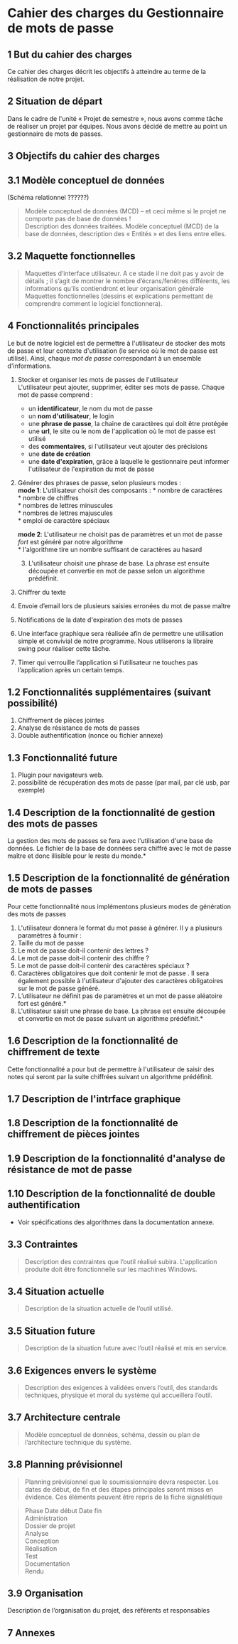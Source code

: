 # __Cahier des charges__ du Gestionnaire de mots de passe  

## 1 But du cahier des charges  
Ce cahier des charges décrit les objectifs à atteindre au terme de la réalisation de notre projet.

## 2 Situation de départ  
Dans le cadre de l'unité « Projet de semestre », nous avons comme tâche de réaliser un projet par équipes. Nous avons décidé de mettre au point un gestionnaire de mots de passes.

## 3	Objectifs du cahier des charges  

## 3.1	Modèle conceptuel de données  
(Schéma relationnel ??????)

> Modèle conceptuel de données (MCD) – et ceci même si le projet ne comporte pas de base de données !  
Description des données traitées. Modèle conceptuel (MCD) de la base de données, description des « Entités » et des liens entre elles.

## 3.2	Maquette fonctionnelles  

> Maquettes d’interface utilisateur. A ce stade il ne doit pas y avoir de détails ; il s’agit de montrer le nombre d’écrans/fenêtres différents, les informations qu’ils contiendront et leur organisation générale  
Maquettes fonctionnelles (dessins et explications permettant de comprendre comment le logiciel fonctionnera).

## 4 Fonctionnalités principales  
Le but de notre logiciel est de permettre à l'utilisateur de stocker des mots de passe et leur contexte d'utilisation (le service où le mot de passe est utilisé). Ainsi, chaque _mot de passe_ correspondant à un ensemble d'informations.

1.	Stocker et organiser les mots de passes de l'utilisateur  
    L'utilisateur peut ajouter, supprimer, éditer ses mots de passe. Chaque mot de passe comprend :
    * un __identificateur__, le nom du mot de passe  
    * un __nom d'utilisateur__, le login  
    * une __phrase de passe__, la chaine de caractères qui doit être protégée  
    * une __url__, le site ou le nom de l'application où le mot de passe est utilisé  
    * des __commentaires__, si l'utilisateur veut ajouter des précisions  
    * une __date de création__
    * une __date d'expiration__, grâce à laquelle le gestionnaire peut informer l'utilisateur de l'expiration du mot de passe  

2.	Générer des phrases de passe, selon plusieurs modes :  
    __mode 1__: L'utilisateur choisit des composants :
        * nombre de caractères  
        * nombre de chiffres  
        * nombres de lettres minuscules  
        * nombres de lettres majuscules  
        * emploi de caractère spéciaux  

    __mode 2__:	L'utilisateur ne choisit pas de paramètres et un mot de passe _fort_ est généré par notre algorithme  
        * l'algorithme tire un nombre suffisant de caractères au hasard  
         
    3.	L'utilisateur choisit une phrase de base. La phrase est ensuite découpée et convertie en mot de passe selon un algorithme prédéfinit.
3.	Chiffrer du texte
4.	Envoie d’email lors de plusieurs saisies erronées du mot de passe maître
5.	Notifications de la date d'expiration des mots de passes
6.	Une interface graphique sera réalisée afin de permettre une utilisation simple et convivial de notre programme. Nous utiliserons la libraire swing pour réaliser cette tâche.
7.	Timer qui verrouille l’application si l’utilisateur ne touches pas l’application après un certain temps.

## 1.2	Fonctionnalités supplémentaires (suivant possibilité)  

1.	Chiffrement de pièces jointes
2.	Analyse de résistance de mots de passes
3.	Double authentification (nonce ou fichier annexe)

## 1.3	Fonctionnalité future

1.	Plugin pour navigateurs web.
2.  possibilité de récupération des mots de passe (par mail, par clé usb, par exemple)  


## 1.4	Description de la fonctionnalité de gestion des mots de passes

La gestion des mots de passes se fera avec l'utilisation d'une base de données.
Le fichier de la base de données sera chiffré avec le mot de passe maître et donc illisible pour le reste du monde.*





## 1.5	Description de la fonctionnalité de génération de mots de passes

Pour cette fonctionnalité nous implémentons plusieurs modes de génération des mots de passes

1.	L'utilisateur donnera le format du mot passe à générer. Il y a plusieurs paramètres à fournir :
1.	Taille du mot de passe
2.	Le mot de passe doit-il contenir des lettres ?
3.	Le mot de passe doit-il contenir des chiffre ?
4.	Le mot de passe doit-il contenir des caractères spéciaux ?
5.	Caractères obligatoires que doit contenir le mot de passe . Il sera également possible à l'utilisateur d'ajouter des caractères obligatoires sur le mot de passe généré.  
2.	L’utilisateur ne définit pas de paramètres et un mot de passe aléatoire fort est généré.*
3.	L'utilisateur saisit une phrase de base. La phrase est ensuite découpée et convertie en mot de passe suivant un algorithme prédéfinit.*



## 1.6	Description de la fonctionnalité de chiffrement de texte

Cette fonctionnalité a pour but de permettre à l'utilisateur de saisir des notes qui seront par la suite chiffrées suivant un algorithme prédéfinit.




## 1.7	Description de l'intrface graphique



## 1.8	Description de la fonctionnalité de chiffrement de pièces jointes




## 1.9	Description de la fonctionnalité d'analyse de résistance de mot de passe





## 1.10	 Description de la fonctionnalité de double authentification









* Voir spécifications des algorithmes dans la documentation annexe.

## 3.3	Contraintes

> Description des contraintes que l’outil réalisé subira.
L'application produite doit être fonctionnelle sur les machines Windows.

## 3.4	Situation actuelle

> Description de la situation actuelle de l’outil utilisé.

## 3.5	Situation future

> Description de la situation future avec l’outil réalisé et mis en service.




## 3.6	Exigences envers le système

> Description des exigences à validées envers l’outil, des standards techniques, physique et moral du système qui accueillera l’outil.

## 3.7	Architecture centrale

> Modèle conceptuel de données, schéma, dessin ou plan de l’architecture technique du système.

## 3.8	Planning prévisionnel

> Planning prévisionnel que le soumissionnaire devra respecter.
Les dates de début, de fin et des étapes principales seront mises en évidence.
Ces éléments peuvent être repris de la fiche signalétique

>Phase	Date début	Date fin  
Administration		  
Dossier de projet		
Analyse		
Conception		
Réalisation		
Test		
Documentation		
Rendu		

## 3.9	Organisation

Description de l’organisation du projet, des référents et responsables

## 7	Annexes
